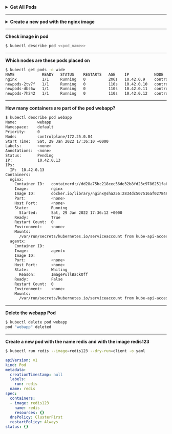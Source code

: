 <details>
  <summary><b>Get All Pods</b></summary>
```sh
$ kubectl get pods
```
</details>

-----------
<details>
  <summary><b>Create a new pod with the nginx image</b></summary>
```sh
$ kubectl run nginx --image=nginx
```
</details>

-----------
**Check image in pod**
```sh
$ kubectl describe pod <<pod_name>>
```

-----------

**Which nodes are these pods placed on**
```sh
$ kubectl get pods -o wide
NAME            READY   STATUS    RESTARTS   AGE    IP           NODE           NOMINATED NODE   READINESS GATES
nginx           1/1     Running   0          2m6s   10.42.0.9    controlplane   <none>           <none>
newpods-2tv7f   1/1     Running   0          110s   10.42.0.10   controlplane   <none>           <none>
newpods-dbs6w   1/1     Running   0          110s   10.42.0.11   controlplane   <none>           <none>
newpods-7h242   1/1     Running   0          110s   10.42.0.12   controlplane   <none>           <none>
```

-----------

**How many containers are part of the pod webapp?**
```sh
$ kubectl describe pod webapp
Name:         webapp
Namespace:    default
Priority:     0
Node:         controlplane/172.25.0.84
Start Time:   Sat, 29 Jan 2022 17:36:10 +0000
Labels:       <none>
Annotations:  <none>
Status:       Pending
IP:           10.42.0.13
IPs:
  IP:  10.42.0.13
Containers:
  nginx:
    Container ID:   containerd://dd28a75bc218cec56de32b8fd23c9786251fa8d9d28c2cd6763b0685fa7918f7
    Image:          nginx
    Image ID:       docker.io/library/nginx@sha256:2834dc507516af02784808c5f48b7cbe38b8ed5d0f4837f16e78d00deb7e7767
    Port:           <none>
    Host Port:      <none>
    State:          Running
      Started:      Sat, 29 Jan 2022 17:36:12 +0000
    Ready:          True
    Restart Count:  0
    Environment:    <none>
    Mounts:
      /var/run/secrets/kubernetes.io/serviceaccount from kube-api-access-l9wnn (ro)
  agentx:
    Container ID:   
    Image:          agentx
    Image ID:       
    Port:           <none>
    Host Port:      <none>
    State:          Waiting
      Reason:       ImagePullBackOff
    Ready:          False
    Restart Count:  0
    Environment:    <none>
    Mounts:
      /var/run/secrets/kubernetes.io/serviceaccount from kube-api-access-l9wnn (ro)
```

-----------

**Delete the webapp Pod**
```sh
$ kubectl delete pod webapp
pod "webapp" deleted
```

-----------

**Create a new pod with the name redis and with the image redis123**
```sh
$ kubectl run redis --image=redis123 --dry-run=client -o yaml
```
```yaml
apiVersion: v1
kind: Pod
metadata:
  creationTimestamp: null
  labels:
    run: redis
  name: redis
spec:
  containers:
  - image: redis123
    name: redis
    resources: {}
  dnsPolicy: ClusterFirst
  restartPolicy: Always
status: {}
```